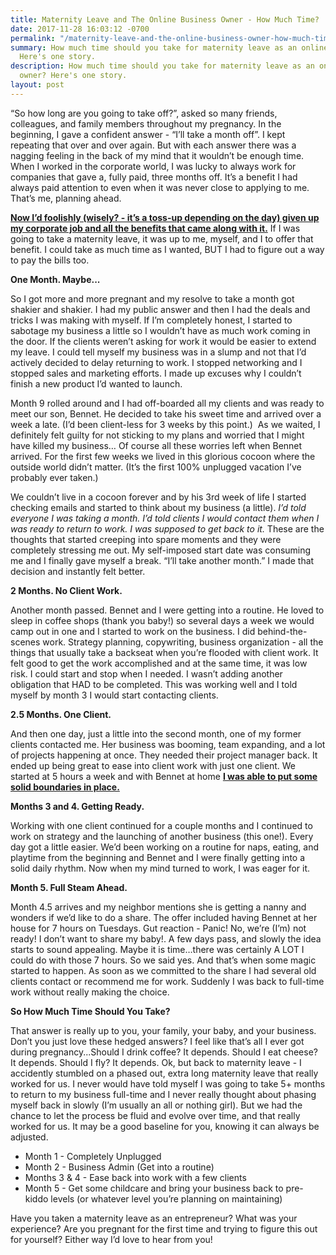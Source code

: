 ```yaml
---
title: Maternity Leave and The Online Business Owner - How Much Time?
date: 2017-11-28 16:03:12 -0700
permalink: "/maternity-leave-and-the-online-business-owner-how-much-time/"
summary: How much time should you take for maternity leave as an online business owner?
  Here's one story.
description: How much time should you take for maternity leave as an online business
  owner? Here's one story.
layout: post
---
```

“So how long are you going to take off?”, asked so many friends, colleagues, and family members throughout my pregnancy. In the beginning, I gave a confident answer - “I’ll take a month off”. I kept repeating that over and over again. But with each answer there was a nagging feeling in the back of my mind that it wouldn’t be enough time. When I worked in the corporate world, I was lucky to always work for companies that gave a, fully paid, three months off. It’s a benefit I had always paid attention to even when it was never close to applying to me. That’s me, planning ahead.

[**Now I’d foolishly (wisely? - it’s a toss-up depending on the day) given up my corporate job and all the benefits that came along with it.**](http://nestingyourbusiness.com/the-siren-call-of-a-corporate-job/ "Nesting Your Business The Siren Call of a Corporate Job") If I was going to take a maternity leave, it was up to me, myself, and I to offer that benefit. I could take as much time as I wanted, BUT I had to figure out a way to pay the bills too.

**One Month. Maybe...**

So I got more and more pregnant and my resolve to take a month got shakier and shakier. I had my public answer and then I had the deals and tricks I was making with myself. If I’m completely honest, I started to sabotage my business a little so I wouldn’t have as much work coming in the door. If the clients weren’t asking for work it would be easier to extend my leave. I could tell myself my business was in a slump and not that I’d actively decided to delay returning to work. I stopped networking and I stopped sales and marketing efforts. I made up excuses why I couldn’t finish a new product I’d wanted to launch.

Month 9 rolled around and I had off-boarded all my clients and was ready to meet our son, Bennet. He decided to take his sweet time and arrived over a week a late. (I’d been client-less for 3 weeks by this point.)  As we waited, I definitely felt guilty for not sticking to my plans and worried that I might have killed my business… Of course all these worries left when Bennet arrived. For the first few weeks we lived in this glorious cocoon where the outside world didn’t matter. (It’s the first 100% unplugged vacation I’ve probably ever taken.)

We couldn’t live in a cocoon forever and by his 3rd week of life I started checking emails and started to think about my business (a little). _I’d told everyone I was taking a month. I’d told clients I would contact them when I was ready to return to work. I was supposed to get back to it._ These are the thoughts that started creeping into spare moments and they were completely stressing me out. My self-imposed start date was consuming me and I finally gave myself a break. “I’ll take another month.” I made that decision and instantly felt better.

**2 Months. No Client Work.**

Another month passed. Bennet and I were getting into a routine. He loved to sleep in coffee shops (thank you baby!) so several days a week we would camp out in one and I started to work on the business. I did behind-the-scenes work. Strategy planning, copywriting, business organization - all the things that usually take a backseat when you’re flooded with client work. It felt good to get the work accomplished and at the same time, it was low risk. I could start and stop when I needed. I wasn’t adding another obligation that HAD to be completed. This was working well and I told myself by month 3 I would start contacting clients.

**2.5 Months. One Client.**

And then one day, just a little into the second month, one of my former clients contacted me. Her business was booming, team expanding, and a lot of projects happening at once. They needed their project manager back. It ended up being great to ease into client work with just one client. We started at 5 hours a week and with Bennet at home [**I was able to put some solid boundaries in place.**](http://nestingyourbusiness.com/working-with-a-baby-at-home-made-me-a-better-business-owner/ "Nesting Your Business Working With a Baby at Home Made Me a Better Business Owner")

**Months 3 and 4. Getting Ready.**

Working with one client continued for a couple months and I continued to work on strategy and the launching of another business (this one!). Every day got a little easier. We’d been working on a routine for naps, eating, and playtime from the beginning and Bennet and I were finally getting into a solid daily rhythm. Now when my mind turned to work, I was eager for it.

**Month 5. Full Steam Ahead.**

Month 4.5 arrives and my neighbor mentions she is getting a nanny and wonders if we’d like to do a share. The offer included having Bennet at her house for 7 hours on Tuesdays. Gut reaction - Panic! No, we’re (I’m) not ready! I don’t want to share my baby!. A few days pass, and slowly the idea starts to sound appealing. Maybe it is time…there was certainly A LOT I could do with those 7 hours. So we said yes. And that’s when some magic started to happen. As soon as we committed to the share I had several old clients contact or recommend me for work. Suddenly I was back to full-time work without really making the choice.

**So How Much Time Should You Take?**

That answer is really up to you, your family, your baby, and your business. Don’t you just love these hedged answers? I feel like that’s all I ever got during pregnancy...Should I drink coffee? It depends. Should I eat cheese? It depends. Should I fly? It depends. Ok, but back to maternity leave - I accidently stumbled on a phased out, extra long maternity leave that really worked for us. I never would have told myself I was going to take 5+ months to return to my business full-time and I never really thought about phasing myself back in slowly (I’m usually an all or nothing girl). But we had the chance to let the process be fluid and evolve over time, and that really worked for us. It may be a good baseline for you, knowing it can always be adjusted.

* Month 1 - Completely Unplugged
* Month 2 - Business Admin (Get into a routine)
* Months 3 & 4 - Ease back into work with a few clients
* Month 5 - Get some childcare and bring your business back to pre-kiddo levels (or whatever level you’re planning on maintaining)

Have you taken a maternity leave as an entrepreneur? What was your experience? Are you pregnant for the first time and trying to figure this out for yourself? Either way I’d love to hear from you!